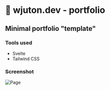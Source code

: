 # 💫 wjuton.dev - portfolio

## Minimal portfolio "template"  

### Tools used
* Svelte 
* Tailwind CSS

### Screenshot

![Page](https://i.ibb.co/gDsFH7s/Website.png)